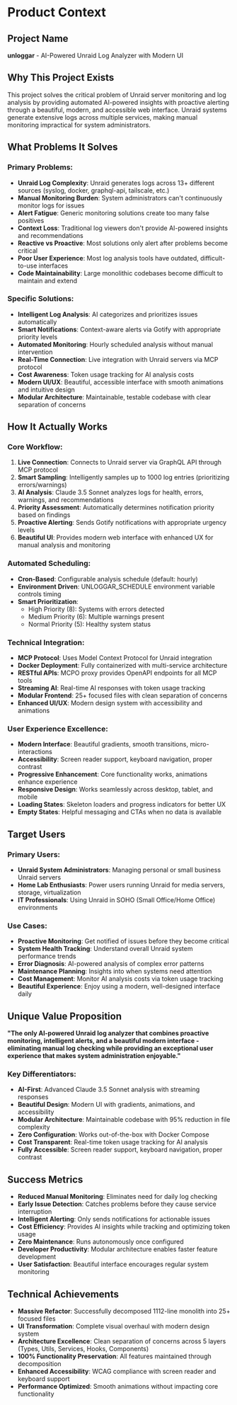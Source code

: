 # Product Context

## Project Name
**unloggar** - AI-Powered Unraid Log Analyzer with Modern UI

## Why This Project Exists
This project solves the critical problem of Unraid server monitoring and log analysis by providing automated AI-powered insights with proactive alerting through a beautiful, modern, and accessible web interface. Unraid systems generate extensive logs across multiple services, making manual monitoring impractical for system administrators.

## What Problems It Solves

### **Primary Problems:**
- **Unraid Log Complexity**: Unraid generates logs across 13+ different sources (syslog, docker, graphql-api, tailscale, etc.)
- **Manual Monitoring Burden**: System administrators can't continuously monitor logs for issues
- **Alert Fatigue**: Generic monitoring solutions create too many false positives
- **Context Loss**: Traditional log viewers don't provide AI-powered insights and recommendations
- **Reactive vs Proactive**: Most solutions only alert after problems become critical
- **Poor User Experience**: Most log analysis tools have outdated, difficult-to-use interfaces
- **Code Maintainability**: Large monolithic codebases become difficult to maintain and extend

### **Specific Solutions:**
- **Intelligent Log Analysis**: AI categorizes and prioritizes issues automatically
- **Smart Notifications**: Context-aware alerts via Gotify with appropriate priority levels
- **Automated Monitoring**: Hourly scheduled analysis without manual intervention
- **Real-Time Connection**: Live integration with Unraid servers via MCP protocol
- **Cost Awareness**: Token usage tracking for AI analysis costs
- **Modern UI/UX**: Beautiful, accessible interface with smooth animations and intuitive design
- **Modular Architecture**: Maintainable, testable codebase with clear separation of concerns

## How It Actually Works

### **Core Workflow:**
1. **Live Connection**: Connects to Unraid server via GraphQL API through MCP protocol
2. **Smart Sampling**: Intelligently samples up to 1000 log entries (prioritizing errors/warnings)
3. **AI Analysis**: Claude 3.5 Sonnet analyzes logs for health, errors, warnings, and recommendations
4. **Priority Assessment**: Automatically determines notification priority based on findings
5. **Proactive Alerting**: Sends Gotify notifications with appropriate urgency levels
6. **Beautiful UI**: Provides modern web interface with enhanced UX for manual analysis and monitoring

### **Automated Scheduling:**
- **Cron-Based**: Configurable analysis schedule (default: hourly)
- **Environment Driven**: UNLOGGAR_SCHEDULE environment variable controls timing
- **Smart Prioritization**: 
  - High Priority (8): Systems with errors detected
  - Medium Priority (6): Multiple warnings present  
  - Normal Priority (5): Healthy system status

### **Technical Integration:**
- **MCP Protocol**: Uses Model Context Protocol for Unraid integration
- **Docker Deployment**: Fully containerized with multi-service architecture
- **RESTful APIs**: MCPO proxy provides OpenAPI endpoints for all MCP tools
- **Streaming AI**: Real-time AI responses with token usage tracking
- **Modular Frontend**: 25+ focused files with clean separation of concerns
- **Enhanced UI/UX**: Modern design system with accessibility and animations

### **User Experience Excellence:**
- **Modern Interface**: Beautiful gradients, smooth transitions, micro-interactions
- **Accessibility**: Screen reader support, keyboard navigation, proper contrast
- **Progressive Enhancement**: Core functionality works, animations enhance experience
- **Responsive Design**: Works seamlessly across desktop, tablet, and mobile
- **Loading States**: Skeleton loaders and progress indicators for better UX
- **Empty States**: Helpful messaging and CTAs when no data is available

## Target Users

### **Primary Users:**
- **Unraid System Administrators**: Managing personal or small business Unraid servers
- **Home Lab Enthusiasts**: Power users running Unraid for media servers, storage, virtualization
- **IT Professionals**: Using Unraid in SOHO (Small Office/Home Office) environments

### **Use Cases:**
- **Proactive Monitoring**: Get notified of issues before they become critical
- **System Health Tracking**: Understand overall Unraid system performance trends
- **Error Diagnosis**: AI-powered analysis of complex error patterns
- **Maintenance Planning**: Insights into when systems need attention
- **Cost Management**: Monitor AI analysis costs via token usage tracking
- **Beautiful Experience**: Enjoy using a modern, well-designed interface daily

## Unique Value Proposition
**"The only AI-powered Unraid log analyzer that combines proactive monitoring, intelligent alerts, and a beautiful modern interface - eliminating manual log checking while providing an exceptional user experience that makes system administration enjoyable."**

### **Key Differentiators:**
- **AI-First**: Advanced Claude 3.5 Sonnet analysis with streaming responses
- **Beautiful Design**: Modern UI with gradients, animations, and accessibility
- **Modular Architecture**: Maintainable codebase with 95% reduction in file complexity
- **Zero Configuration**: Works out-of-the-box with Docker Compose
- **Cost Transparent**: Real-time token usage tracking for AI analysis
- **Fully Accessible**: Screen reader support, keyboard navigation, proper contrast

## Success Metrics
- **Reduced Manual Monitoring**: Eliminates need for daily log checking
- **Early Issue Detection**: Catches problems before they cause service interruption  
- **Intelligent Alerting**: Only sends notifications for actionable issues
- **Cost Efficiency**: Provides AI insights while tracking and optimizing token usage
- **Zero Maintenance**: Runs autonomously once configured
- **Developer Productivity**: Modular architecture enables faster feature development
- **User Satisfaction**: Beautiful interface encourages regular system monitoring

## Technical Achievements
- **Massive Refactor**: Successfully decomposed 1112-line monolith into 25+ focused files
- **UI Transformation**: Complete visual overhaul with modern design system
- **Architecture Excellence**: Clean separation of concerns across 5 layers (Types, Utils, Services, Hooks, Components)
- **100% Functionality Preservation**: All features maintained through decomposition
- **Enhanced Accessibility**: WCAG compliance with screen reader and keyboard support
- **Performance Optimized**: Smooth animations without impacting core functionality 